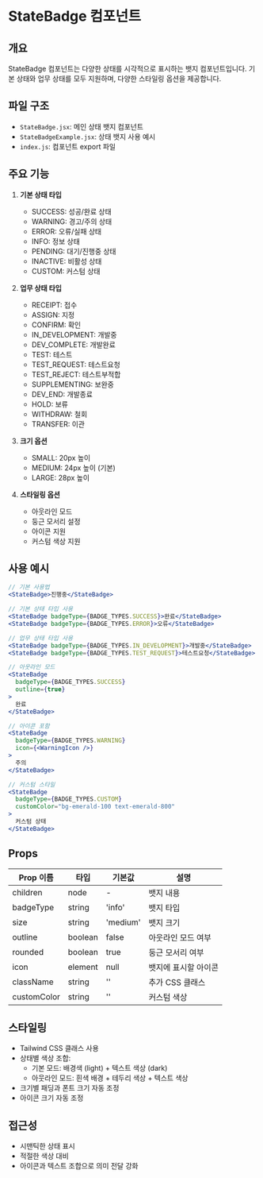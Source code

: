 # StateBadge 컴포넌트

## 개요
StateBadge 컴포넌트는 다양한 상태를 시각적으로 표시하는 뱃지 컴포넌트입니다. 기본 상태와 업무 상태를 모두 지원하며, 다양한 스타일링 옵션을 제공합니다.

## 파일 구조
- `StateBadge.jsx`: 메인 상태 뱃지 컴포넌트
- `StateBadgeExample.jsx`: 상태 뱃지 사용 예시
- `index.js`: 컴포넌트 export 파일

## 주요 기능
1. **기본 상태 타입**
   - SUCCESS: 성공/완료 상태
   - WARNING: 경고/주의 상태
   - ERROR: 오류/실패 상태
   - INFO: 정보 상태
   - PENDING: 대기/진행중 상태
   - INACTIVE: 비활성 상태
   - CUSTOM: 커스텀 상태

2. **업무 상태 타입**
   - RECEIPT: 접수
   - ASSIGN: 지정
   - CONFIRM: 확인
   - IN_DEVELOPMENT: 개발중
   - DEV_COMPLETE: 개발완료
   - TEST: 테스트
   - TEST_REQUEST: 테스트요청
   - TEST_REJECT: 테스트부적합
   - SUPPLEMENTING: 보완중
   - DEV_END: 개발종료
   - HOLD: 보류
   - WITHDRAW: 철회
   - TRANSFER: 이관

3. **크기 옵션**
   - SMALL: 20px 높이
   - MEDIUM: 24px 높이 (기본)
   - LARGE: 28px 높이

4. **스타일링 옵션**
   - 아웃라인 모드
   - 둥근 모서리 설정
   - 아이콘 지원
   - 커스텀 색상 지원

## 사용 예시
```jsx
// 기본 사용법
<StateBadge>진행중</StateBadge>

// 기본 상태 타입 사용
<StateBadge badgeType={BADGE_TYPES.SUCCESS}>완료</StateBadge>
<StateBadge badgeType={BADGE_TYPES.ERROR}>오류</StateBadge>

// 업무 상태 타입 사용
<StateBadge badgeType={BADGE_TYPES.IN_DEVELOPMENT}>개발중</StateBadge>
<StateBadge badgeType={BADGE_TYPES.TEST_REQUEST}>테스트요청</StateBadge>

// 아웃라인 모드
<StateBadge 
  badgeType={BADGE_TYPES.SUCCESS}
  outline={true}
>
  완료
</StateBadge>

// 아이콘 포함
<StateBadge 
  badgeType={BADGE_TYPES.WARNING}
  icon={<WarningIcon />}
>
  주의
</StateBadge>

// 커스텀 스타일
<StateBadge 
  badgeType={BADGE_TYPES.CUSTOM}
  customColor="bg-emerald-100 text-emerald-800"
>
  커스텀 상태
</StateBadge>
```

## Props
| Prop 이름 | 타입 | 기본값 | 설명 |
|-----------|------|--------|------|
| children | node | - | 뱃지 내용 |
| badgeType | string | 'info' | 뱃지 타입 |
| size | string | 'medium' | 뱃지 크기 |
| outline | boolean | false | 아웃라인 모드 여부 |
| rounded | boolean | true | 둥근 모서리 여부 |
| icon | element | null | 뱃지에 표시할 아이콘 |
| className | string | '' | 추가 CSS 클래스 |
| customColor | string | '' | 커스텀 색상 |

## 스타일링
- Tailwind CSS 클래스 사용
- 상태별 색상 조합:
  - 기본 모드: 배경색 (light) + 텍스트 색상 (dark)
  - 아웃라인 모드: 흰색 배경 + 테두리 색상 + 텍스트 색상
- 크기별 패딩과 폰트 크기 자동 조정
- 아이콘 크기 자동 조정

## 접근성
- 시맨틱한 상태 표시
- 적절한 색상 대비
- 아이콘과 텍스트 조합으로 의미 전달 강화 